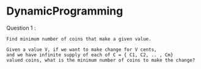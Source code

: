 # DynamicProgramming

Question 1 : 

    Find minimum number of coins that make a given value.

    Given a value V, if we want to make change for V cents, 
    and we have infinite supply of each of C = { C1, C2, .. , Cm} 
    valued coins, what is the minimum number of coins to make the change?
